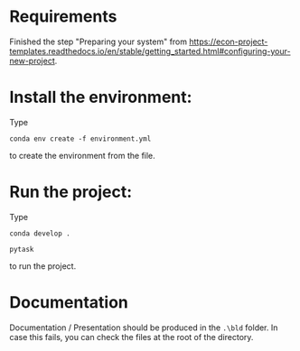 # Requirements
Finished the step "Preparing your system" from https://econ-project-templates.readthedocs.io/en/stable/getting_started.html#configuring-your-new-project.

# Install the environment:
Type

`conda env create -f environment.yml`

to create the environment from the file.

# Run the project:

Type

`conda develop .`

`pytask`


to run the project.

# Documentation

Documentation / Presentation should be produced in the `.\bld` folder.
In case this fails, you can check the files at the root of the directory.
